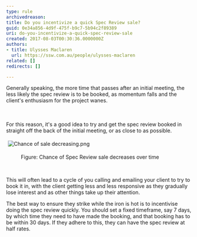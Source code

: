 ```yaml
---
type: rule
archivedreason: 
title: Do you incentivize a quick Spec Review sale?
guid: 0e34a856-4d9f-475f-b9c7-5b94c2f89389
uri: do-you-incentivize-a-quick-spec-review-sale
created: 2017-08-03T00:30:36.0000000Z
authors:
- title: Ulysses Maclaren
  url: https://ssw.com.au/people/ulysses-maclaren
related: []
redirects: []

---
```



Generally speaking, the more time that passes after an initial meeting, the less likely the spec review is to be booked, as momentum falls and the client's enthusiasm for the project wanes.<br>
<br><excerpt class='endintro'></excerpt><br>
<p>For this reason, it's a good idea to try and get the spec review booked in straight off the back of the initial meeting, or as close to as possible.</p><dl class="ssw15-rteElement-ImageArea"><img src="/PublishingImages/Chance%20of%20sale%20decreasing.png" alt="Chance of sale decreasing.png" style="margin&#58;5px;" />​​<br></dl><dd class="ssw15-rteElement-FigureBad">Figure&#58;​ Chance of Spec Review sale decreases over time</dd><p>​<br></p><p>This will often lead to a cycle of you calling and emailing your client to try to book it in, with the client getting less and less responsive as they gradually lose interest and as other things take up their attention.&#160;<br></p><p>The best way to ensure they strike while the iron is hot is to incentivise doing the spec review quickly. You should set a fixed timeframe, say 7 days, by which time they need to have made the booking, and that booking has to be within 30 days. If they adhere to this, they can have the spec review at half rates.<br></p>


